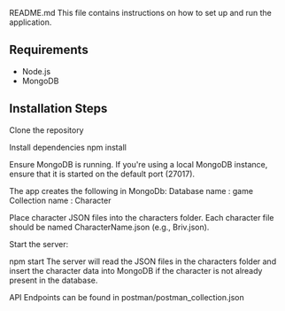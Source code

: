 README.md
This file contains instructions on how to set up and run the application.

## Requirements

- Node.js 
- MongoDB 

## Installation Steps

Clone the repository

Install dependencies
npm install

Ensure MongoDB is running. If you're using a local MongoDB instance, ensure that it is started on the default port (27017). 

The app creates the following in MongoDb:
Database name : game
Collection name : Character

Place character JSON files into the characters folder. Each character file should be named CharacterName.json (e.g., Briv.json).

Start the server:

npm start
The server will read the JSON files in the characters folder and insert the character data into MongoDB if the character is not already present in the database.

API Endpoints can be found in postman/postman_collection.json